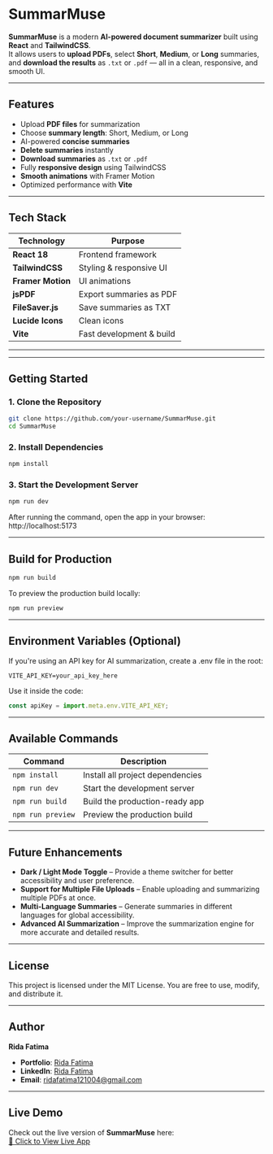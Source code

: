 # SummarMuse

**SummarMuse** is a modern **AI-powered document summarizer** built using **React** and **TailwindCSS**.  
It allows users to **upload PDFs**, select **Short**, **Medium**, or **Long** summaries, and **download the results** as `.txt` or `.pdf` — all in a clean, responsive, and smooth UI.

---

## Features

- Upload **PDF files** for summarization  
- Choose **summary length**: Short, Medium, or Long  
- AI-powered **concise summaries**  
- **Delete summaries** instantly  
- **Download summaries** as `.txt` or `.pdf`  
- Fully **responsive design** using TailwindCSS  
- **Smooth animations** with Framer Motion  
- Optimized performance with **Vite**

---

## Tech Stack

| Technology       | Purpose                     |
|-----------------|----------------------------|
| **React 18**    | Frontend framework        |
| **TailwindCSS** | Styling & responsive UI   |
| **Framer Motion** | UI animations           |
| **jsPDF**       | Export summaries as PDF   |
| **FileSaver.js** | Save summaries as TXT    |
| **Lucide Icons** | Clean icons              |
| **Vite**        | Fast development & build |

---


---

## Getting Started

### 1. Clone the Repository
```bash
git clone https://github.com/your-username/SummarMuse.git
cd SummarMuse
```

### 2. Install Dependencies
```bash
npm install
```

### 3. Start the Development Server
```bash
npm run dev
```
After running the command, open the app in your browser:
http://localhost:5173

---

## Build for Production
```bash
npm run build
```
To preview the production build locally:
```bash
npm run preview
```

---

## Environment Variables (Optional)
If you're using an API key for AI summarization, create a .env file in the root:
```env
VITE_API_KEY=your_api_key_here
```
Use it inside the code:
```javascript
const apiKey = import.meta.env.VITE_API_KEY;
```

---

## Available Commands

| Command         | Description                   |
|-----------------|-------------------------------|
| `npm install`  | Install all project dependencies |
| `npm run dev`  | Start the development server   |
| `npm run build`| Build the production-ready app |
| `npm run preview` | Preview the production build |

---

## Future Enhancements

- **Dark / Light Mode Toggle** – Provide a theme switcher for better accessibility and user preference.
- **Support for Multiple File Uploads** – Enable uploading and summarizing multiple PDFs at once.
- **Multi-Language Summaries** – Generate summaries in different languages for global accessibility.
- **Advanced AI Summarization** – Improve the summarization engine for more accurate and detailed results.

---

## License
This project is licensed under the MIT License.
You are free to use, modify, and distribute it.

---

## Author

**Rida Fatima**  

- **Portfolio**: [Rida Fatima](https://portfolio-rida-fatimas-projects-ef57397f.vercel.app/)  
- **LinkedIn**: [Rida Fatima](https://www.linkedin.com/in/ridafatima1210/)  
- **Email**: [ridafatima121004@gmail.com](mailto:ridafatima121004@gmail.com)

---

## Live Demo

Check out the live version of **SummarMuse** here:  
[🔗 Click to View Live App](https://summar-muse.vercel.app/)




